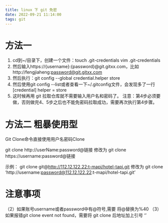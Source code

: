 ```yaml
---
title: linux 下 git 免密
date: 2022-09-21 11:14:00
tags: git
---
```


# 方法一

1. cd到~/目录下，创建一个文件：touch .git-credentials
vim .git-credentials
2. 然后输入https://{username}:{password}@git.gitxx.com，比如http://fengjiaheng:password@git.gitxx.com
3. 然后执行：git config --global credential.helper store
4. 然后使用git config --list或者查看一下~/.gitconfig文件，会发现多了一行[credential] helper = store
5. 这时候再用 git 拉取仓库就不需要输入用户名和密码了。
注意：第4步必须要做，否则做完4、5步之后也不能免密码拉取成功，需要再次执行第4步骤。

# 方法二 粗暴使用型
Git Clone命令直接使用用户名密码Clone

git clone http://userName:password@链接
修改为 git clone https://username:password@链接

示例：
git clone git@http://112.12.122.22:t-mapi/hotel-tapi.git
修改为
git clone ‘http://username:password@112.12.122.22:t-mapi/hotel-tapi.git’


# 注意事项
（2）如果账号username或者password中有@符号,需要 将@替换为%40
（3）如果报错git clone event not found，需要将 git clone 后地址加上引号 ‘’